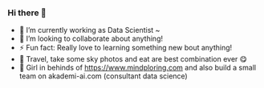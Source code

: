 ### Hi there 👋

<!--
**srositad/srositad** is a ✨ _special_ ✨ repository because its `README.md` (this file) appears on your GitHub profile.

Here are some ideas to get you started:

- 🔭 I’m currently working as ...
- 🌱 I’m currently learning ...
- 👯 I’m looking to collaborate ...
- 🤔 I’m looking for help with ...
- 💬 Ask me about ...
- 📫 How to reach me: ...
- 😄 Pronouns: ...
- ⚡ Fun fact: ...
-->
- 🔭 I’m currently working as Data Scientist ~ 
- 👯 I’m looking to collaborate about anything!
- ⚡ Fun fact: Really love to learning something new bout anything!
- 💬 Travel, take some sky photos and eat are best combination ever 😋 
- 🌱 Girl in behinds of https://www.mindploring.com and also build a small team on akademi-ai.com (consultant data science)
